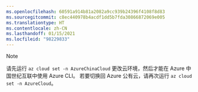 ```yaml
---
ms.openlocfilehash: 60591a914b81a2082a9cc939b24396f4108f8d83
ms.sourcegitcommit: c8ec440978b4acdf1dd5b7fda30866872069e005
ms.translationtype: HT
ms.contentlocale: zh-CN
ms.lasthandoff: 01/15/2021
ms.locfileid: "98229833"
---
```

> [!NOTE]
> 请先运行 `az cloud set -n AzureChinaCloud` 更改云环境，然后才能在 Azure 中国世纪互联中使用 Azure CLI。 若要切换回 Azure 公有云，请再次运行 `az cloud set -n AzureCloud`。